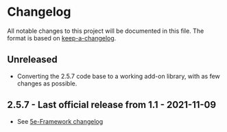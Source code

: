 # Changelog
All notable changes to this project will be documented in this file. 
The format is based on [keep-a-changelog][keepachangelog].

## Unreleased
- Converting the 2.5.7 code base to a working add-on library, with as few changes as possible.  

## 2.5.7 - Last official release from 1.1 - 2021-11-09
- See [5e-Framework changelog][5eFramework]



[keepachangelog]: https://keepachangelog.com/en/1.1.0/
[5eFramework]: https://github.com/rtakehara/5e-Framework